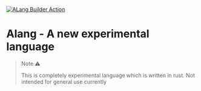 [![ALang Builder Action](https://github.com/ahqsoftwares/alang/actions/workflows/buildmake.yaml/badge.svg?branch=master)](https://github.com/ahqsoftwares/alang/actions/workflows/buildmake.yaml)
# Alang - A new experimental language
> Note ⚠️
>
> This is completely experimental language which is written in rust. Not intended for general use currently